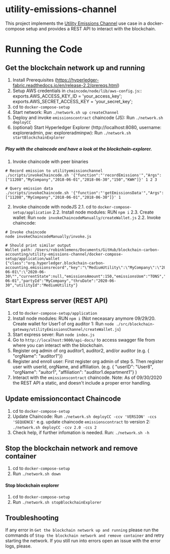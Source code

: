 # utility-emissions-channel

This project implements the [Utility Emissions Channel](https://wiki.hyperledger.org/display/CASIG/Utility+Emissions+Channel) use case in a docker-compose setup and provides a REST API to interact with the blockchain.

Running the Code
================

## Get the blockchain network up and running
1. Install Prerequisites (https://hyperledger-fabric.readthedocs.io/en/release-2.2/prereqs.html)
2. Setup AWS credentials in `chaincode/node/lib/aws-config.js`::
    exports.AWS_ACCESS_KEY_ID = 'your_access_key';
    exports.AWS_SECRET_ACCESS_KEY = 'your_secret_key';
3. cd to `docker-compose-setup`
4. Start network: Run `./network.sh up createChannel`
5. Deploy and invoke `emissionscontract` chaincode (JS): Run `./network.sh deployCC`
6. (optional) Start Hyperledger Explorer (http://localhost:8080, username: exploreradmin, pw: exploreradminpw): Run `./network.sh startBlockchainExplorer`


##### Play with the chaincode and have a look at the blockchain-explorer. 
1. Invoke chaincode with peer binaries
```shell
# Record emission to utilityemissionchannel
./scripts/invokeChaincode.sh '{"function":"'recordEmissions'","Args":["11208","MyCompany","2018-06-01","2018-06-30","150","KWH"]}' 1 2 3

# Query emission data 
./scripts/invokeChaincode.sh '{"function":"'getEmissionsData'","Args":["11208","MyCompany","2018-06-01","2018-06-30"]}' 1
```
2. Invoke chaincode with nodeJS
2.1. cd to `docker-compose-setup/application`
2.2. Install node modules: RUN `npm i` 
2.3. Create wallet: Run `node invokeChaincodeManually/createWallet.js`
2.2. Invoke chaincode:
```shell
# Invoke chaincode 
node invokeChaincodeManually/invoke.js

# Should print similar output
Wallet path: /Users/robinklemens/Documents/GitHub/blockchain-carbon-accounting/utility-emissions-channel/docker-compose-setup/application/wallet
{"class":"org.hyperledger.blockchain-carbon-accounting.emissionsrecord","key":"\"MediumUtility\":\"MyCompany\":\"2020-06-01\":\"2020-06-30\"","currentState":null,"emissionsAmount":150,"emissionsUom":"TONS","fromDate":"2020-06-01","partyId":"MyCompany","thruDate":"2020-06-30","utilityId":"MediumUtility"} 
```


## Start Express server (REST API)
1. cd to `docker-compose-setup/application`
2. Install node modules: RUN `npm i` 
(Not neceasary anymore 09/29/20. Create wallet for User1 of org auditor 1: Run `node ./src/blockchain-gateway/utilityEmissionsChannel/createWallet.js`)
3. Start express sever:  Run `node index.js`
4. Go to `http://localhost:9000/api-docs/` to access swagger file from where you can interact with the blockchain.
5. Register org admin of org auditor1, auditor2, and/or auditor (e.g. { "orgName": "auditor1"})
6. Register and enroll user: First register org admin of step 5. Then register user with userId, orgName, and affiliation. (e.g. { "userID": "User8", "orgName": "auitor1", "affiliation": "auditor1.department1"} )
7. Interact with the `emissionscontract` chaincode.
Note: As of 09/30/2020 the REST API a static, and doesn't include a proper error handling.


## Update emissioncontact Chaincode
1. cd to `docker-compose-setup`
2. Update Chaincode: 
Run `./network.sh deployCC -ccv 'VERSION' -ccs 'SEQUENCE'`
e.g. update chaincode `emissionscontract` to version 2: `./network.sh deployCC -ccv 2.0 -ccs 2`
3. Check help, if further infomation is needed. Run: `./network.sh -h`


## Stop the blockchain network and remove container
1. cd to `docker-compose-setup`
2. Run `./network.sh down`

#### Stop blockchain explorer
1. cd to `docker-compose-setup`
2. Run `./network.sh stopBlockchainExplorer`


## Troubleshooting
If any error in `Get the blockchain network up and running` please run the commands of `Stop the blockchain network and remove container` and retry starting the network. If you still run into errors open an issue with the error logs, please.